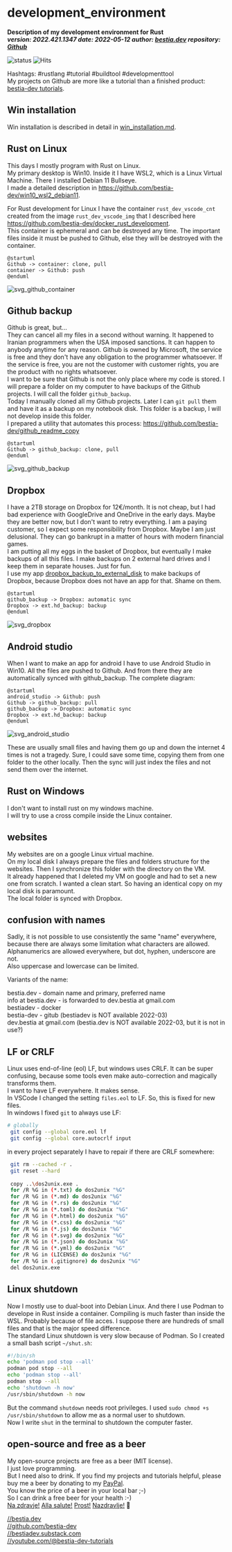 # development_environment

[//]: # (auto_cargo_toml_to_md start)

**Description of my development environment for Rust**  
***version: 2022.421.1347 date: 2022-05-12 author: [bestia.dev](https://bestia.dev) repository: [Github](https://github.com/bestia-dev/development_environment)***  

[//]: # (auto_cargo_toml_to_md end)

![status](https://img.shields.io/badge/tutorial-yellow)
 ![Hits](https://bestia.dev/webpage_hit_counter/get_svg_image/641758399.svg)

Hashtags: #rustlang #tutorial #buildtool #developmenttool  
My projects on Github are more like a tutorial than a finished product: [bestia-dev tutorials](https://github.com/bestia-dev/tutorials_rust_wasm).

## Win installation

Win installation is described in detail in [win_installation.md](win_instalation.md).  

## Rust on Linux

This days I mostly program with Rust on Linux.  
My primary desktop is Win10. Inside it I have WSL2, which is a Linux Virtual Machine. There I installed Debian 11 Bullseye.  
I made a detailed description in <https://github.com/bestia-dev/win10_wsl2_debian11>.

For Rust development for Linux I have the container `rust_dev_vscode_cnt` created from the image `rust_dev_vscode_img` that I described here <https://github.com/bestia-dev/docker_rust_development>.  
This container is ephemeral and can be destroyed any time. The important files inside it must be pushed to Github, else they will be destroyed with the container.  

[//]: # (auto_plantuml start)

```plantuml
@startuml
Github -> container: clone, pull
container -> Github: push
@enduml
```

![svg_github_container](https://github.com/bestia-dev/development_environment/raw/main/images/svg_github_container.svg)

[//]: # (auto_plantuml end)

## Github backup

Github is great, but...  
They can cancel all my files in a second without warning. It happened to Iranian programmers when the USA imposed sanctions. It can happen to anybody anytime for any reason. Github is owned by Microsoft, the service is free and they don't have any obligation to the programmer whatsoever. If the service is free, you are not the customer with customer rights, you are the product with no rights whatsoever.  
I want to be sure that Github is not the only place where my code is stored. I will prepare a folder on my computer to have backups of the Github projects. I will call the folder `github_backup`.  
Today I manually cloned all my Github projects. Later I can `git pull` them and have it as a backup on my notebook disk. This folder is a backup, I will not develop inside this folder.  
I prepared a utility that automates this process: <https://github.com/bestia-dev/github_readme_copy>  

[//]: # (auto_plantuml start)

```plantuml
@startuml
Github -> github_backup: clone, pull
@enduml
```

![svg_github_backup](https://github.com/bestia-dev/development_environment/raw/main/images/svg_github_backup.svg)

[//]: # (auto_plantuml end)

## Dropbox

I have a 2TB storage on Dropbox for 12€/month. It is not cheap, but I had bad experience with GoogleDrive and OneDrive in the early days. Maybe they are better now, but I don't want to retry everything. I am a paying customer, so I expect some responsibility from Dropbox. Maybe I am just delusional. They can go bankrupt in a matter of hours with modern financial games.  
I am putting all my eggs in the basket of Dropbox, but eventually I make backups of all this files. I make backups on 2 external hard drives and I keep them in separate houses. Just for fun.  
I use my app [dropbox_backup_to_external_disk](https://github.com/bestia-dev/dropbox_backup_to_external_disk) to make backups of Dropbox, because Dropbox does not have an app for that. Shame on them.

[//]: # (auto_plantuml start)

```plantuml
@startuml
github_backup -> Dropbox: automatic sync
Dropbox -> ext.hd_backup: backup
@enduml 
```

![svg_dropbox](https://github.com/bestia-dev/development_environment/raw/main/images/svg_dropbox.svg)

[//]: # (auto_plantuml end)

## Android studio

When I want to make an app for android I have to use Android Studio in Win10. All the files are pushed to Github. And from there they are automatically synced with github_backup. The complete diagram:

[//]: # (auto_plantuml start)

```plantuml
@startuml
android_studio -> Github: push
Github -> github_backup: pull
github_backup -> Dropbox: automatic sync
Dropbox -> ext.hd_backup: backup    
@enduml
```

![svg_android_studio](https://github.com/bestia-dev/development_environment/raw/main/images/svg_android_studio.svg)

[//]: # (auto_plantuml end)

These are usually small files and having them go up and down the internet 4 times is not a tragedy. Sure, I could save some time, copying them from one folder to the other locally. Then the sync will just index the files and not send them over the internet.  

## Rust on Windows

I don't want to install rust on my windows machine.  
I will try to use a cross compile inside the Linux container.  

## websites

My websites are on a google Linux virtual machine.  
On my local disk I always prepare the files and folders structure for the websites. Then I synchronize this folder with the directory on the VM.  
It already happened that I deleted my VM on google and had to set a new one from scratch. I wanted a clean start. So having an identical copy on my local disk is paramount.  
The local folder is synced with Dropbox.  

## confusion with names

Sadly, it is not possible to use consistently the same "name" everywhere, because there are always some limitation what characters are allowed.  
Alphanumerics are allowed everywhere, but dot, hyphen, underscore are not.  
Also uppercase and lowercase can be limited.

Variants of the name:

bestia.dev - domain name and primary, preferred name  
info at bestia.dev - is forwarded to dev.bestia at gmail.com  
bestiadev  - docker  
bestia-dev - gitub (bestiadev is NOT available 2022-03)  
dev.bestia at gmail.com  (bestia.dev is NOT available 2022-03, but it is not in use?)  

## LF or CRLF

Linux uses end-of-line (eol) LF, but windows uses CRLF. It can be super confusing, because some tools even make auto-correction and magically transforms them.  
I want to have LF everywhere. It makes sense.  
In VSCode I changed the setting `files.eol` to LF. So, this is fixed for new files.  
In windows I fixed `git` to always use LF:

```bash
# globally
 git config --global core.eol lf
 git config --global core.autocrlf input
 ```

in every project separately I have to repair if there are CRLF somewhere:

```bash
 git rm --cached -r . 
 git reset --hard
 
 copy ..\dos2unix.exe .  
 for /R %G in (*.txt) do dos2unix "%G"
 for /R %G in (*.md) do dos2unix "%G"
 for /R %G in (*.rs) do dos2unix "%G"
 for /R %G in (*.toml) do dos2unix "%G"
 for /R %G in (*.html) do dos2unix "%G"
 for /R %G in (*.css) do dos2unix "%G"
 for /R %G in (*.js) do dos2unix "%G"
 for /R %G in (*.svg) do dos2unix "%G"
 for /R %G in (*.json) do dos2unix "%G"
 for /R %G in (*.yml) do dos2unix "%G"
 for /R %G in (LICENSE) do dos2unix "%G"
 for /R %G in (.gitignore) do dos2unix "%G"
 del dos2unix.exe
 ```

## Linux shutdown

Now I mostly use to dual-boot into Debian Linux. And there I use Podman to develope in Rust inside a container. Compiling is much faster than inside the WSL. Probably because of file acces. I suppose there are hundreds of small files and that is the major speed difference.  
The standard Linux shutdown is very slow because of Podman. So I created a small bash script `~/shut.sh`:  

```bash
#!/bin/sh
echo 'podman pod stop --all'
podman pod stop --all
echo 'podman stop --all'
podman stop --all
echo 'shutdown -h now'
/usr/sbin/shutdown -h now
```

But the command `shutdown` needs root privileges. I used `sudo chmod +s /usr/sbin/shutdown` to allow me as a normal user to shutdown.  
Now I write `shut` in the terminal to shutdown the computer faster.  

## open-source and free as a beer

My open-source projects are free as a beer (MIT license).  
I just love programming.  
But I need also to drink. If you find my projects and tutorials helpful, please buy me a beer by donating to my [PayPal](https://paypal.me/LucianoBestia).  
You know the price of a beer in your local bar ;-)  
So I can drink a free beer for your health :-)  
[Na zdravje!](https://translate.google.com/?hl=en&sl=sl&tl=en&text=Na%20zdravje&op=translate) [Alla salute!](https://dictionary.cambridge.org/dictionary/italian-english/alla-salute) [Prost!](https://dictionary.cambridge.org/dictionary/german-english/prost) [Nazdravlje!](https://matadornetwork.com/nights/how-to-say-cheers-in-50-languages/) 🍻

[//bestia.dev](https://bestia.dev)  
[//github.com/bestia-dev](https://github.com/bestia-dev)  
[//bestiadev.substack.com](https://bestiadev.substack.com)  
[//youtube.com/@bestia-dev-tutorials](https://youtube.com/@bestia-dev-tutorials)  
